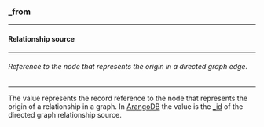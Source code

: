 ### _from

------

#### Relationship source

------

###### Reference to the node that represents the origin in a directed graph edge.

------

The value represents the record reference to the node that represents the origin of a relationship in a graph. In [ArangoDB](https://www.arangodb.com) the value is the [_id](https://www.arangodb.com/docs/stable/getting-started-databases-collections-documents.html) of the directed graph relationship source.